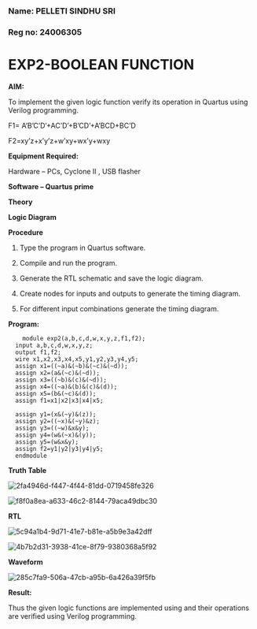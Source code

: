### Name: PELLETI SINDHU SRI
### Reg no: 24006305

# EXP2-BOOLEAN FUNCTION

**AIM:**

To implement the given logic function verify its operation in Quartus using Verilog programming.

F1= A’B’C’D’+AC’D’+B’CD’+A’BCD+BC’D 

F2=xy’z+x’y’z+w’xy+wx’y+wxy

**Equipment Required:**

Hardware – PCs, Cyclone II , USB flasher

**Software – Quartus prime**

**Theory**

**Logic Diagram**

**Procedure**

1.	Type the program in Quartus software.

2.	Compile and run the program.

3.	Generate the RTL schematic and save the logic diagram.

4.	Create nodes for inputs and outputs to generate the timing diagram.

5.	For different input combinations generate the timing diagram.


**Program:**

        module exp2(a,b,c,d,w,x,y,z,f1,f2);
      input a,b,c,d,w,x,y,z;
      output f1,f2;
      wire x1,x2,x3,x4,x5,y1,y2,y3,y4,y5;
      assign x1=((~a)&(~b)&(~c)&(~d));
      assign x2=(a&(~c)&(~d));
      assign x3=((~b)&(c)&(~d));
      assign x4=((~a)&(b)&(c)&(d));
      assign x5=(b&(~c)&(d));
      assign f1=x1|x2|x3|x4|x5;
      
      assign y1=(x&(~y)&(z));
      assign y2=((~x)&(~y)&z);
      assign y3=((~w)&x&y);
      assign y4=(w&(~x)&(y));
      assign y5=(w&x&y);
      assign f2=y1|y2|y3|y4|y5;
      endmodule





**Truth Table**

![2fa4946d-f447-4f44-81dd-0719458fe326](https://github.com/user-attachments/assets/72e25607-056a-4e9b-bbee-c3d26f7841a9)

![f8f0a8ea-a633-46c2-8144-79aca49dbc30](https://github.com/user-attachments/assets/7261c805-9918-4fc6-8995-3a5f2098e4e7)


**RTL**

![5c94a1b4-9d71-41e7-b81e-a5b9e3a42dff](https://github.com/user-attachments/assets/fe00b5fd-93b3-4551-acaf-06882616e247)

![4b7b2d31-3938-41ce-8f79-9380368a5f92](https://github.com/user-attachments/assets/97c31033-e143-453a-ad79-2c4c961d7cc7)


**Waveform**

![285c7fa9-506a-47cb-a95b-6a426a39f5fb](https://github.com/user-attachments/assets/ead68adc-946b-4cca-a635-6b1d1f584090)


**Result:**

Thus the given logic functions are implemented using and their operations are verified using Verilog programming.

